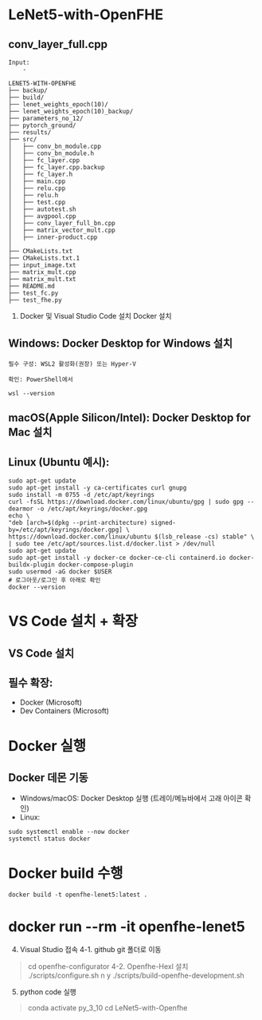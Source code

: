 # LeNet5-with-OpenFHE
## conv_layer_full.cpp
    Input:
        - 
```
LENET5-WITH-OPENFHE
├── backup/
├── build/
├── lenet_weights_epoch(10)/
├── lenet_weights_epoch(10)_backup/
├── parameters_no_12/
├── pytorch_ground/
├── results/
├── src/
│   ├── conv_bn_module.cpp
│   ├── conv_bn_module.h
│   ├── fc_layer.cpp
│   ├── fc_layer.cpp.backup
│   ├── fc_layer.h
│   ├── main.cpp
│   ├── relu.cpp
│   ├── relu.h
│   ├── test.cpp
│   ├── autotest.sh
│   ├── avgpool.cpp
│   ├── conv_layer_full_bn.cpp
│   ├── matrix_vector_mult.cpp
│   ├── inner-product.cpp
│
├── CMakeLists.txt
├── CMakeLists.txt.1
├── input_image.txt
├── matrix_mult.cpp
├── matrix_mult.txt
├── README.md
├── test_fc.py
├── test_fhe.py
```

1. Docker 및 Visual Studio Code 설치
Docker 설치

## Windows: Docker Desktop for Windows 설치

    필수 구성: WSL2 활성화(권장) 또는 Hyper-V

    확인: PowerShell에서

    wsl --version


## macOS(Apple Silicon/Intel): Docker Desktop for Mac 설치

## Linux (Ubuntu 예시):

    sudo apt-get update
    sudo apt-get install -y ca-certificates curl gnupg
    sudo install -m 0755 -d /etc/apt/keyrings
    curl -fsSL https://download.docker.com/linux/ubuntu/gpg | sudo gpg --dearmor -o /etc/apt/keyrings/docker.gpg
    echo \
    "deb [arch=$(dpkg --print-architecture) signed-by=/etc/apt/keyrings/docker.gpg] \
    https://download.docker.com/linux/ubuntu $(lsb_release -cs) stable" \
    | sudo tee /etc/apt/sources.list.d/docker.list > /dev/null
    sudo apt-get update
    sudo apt-get install -y docker-ce docker-ce-cli containerd.io docker-buildx-plugin docker-compose-plugin
    sudo usermod -aG docker $USER
    # 로그아웃/로그인 후 아래로 확인
    docker --version

# VS Code 설치 + 확장
## VS Code 설치
## 필수 확장:
- Docker (Microsoft)
- Dev Containers (Microsoft)

# Docker 실행
## Docker 데몬 기동
- Windows/macOS: Docker Desktop 실행 (트레이/메뉴바에서 고래 아이콘 확인)
- Linux:
```
sudo systemctl enable --now docker
systemctl status docker
```
# Docker build 수행
```
docker build -t openfhe-lenet5:latest .
```

# docker run --rm -it openfhe-lenet5
4. Visual Studio 접속
4-1. github git 폴더로 이동
> cd openfhe-configurator
4-2. Openfhe-Hexl 설치
> ./scripts/configure.sh
> n
> y
> ./scripts/build-openfhe-development.sh
5. python code 실행
> conda activate py_3_10
> cd LeNet5-with-Openfhe